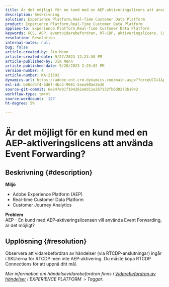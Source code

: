 ```yaml
---
title: Är det möjligt för en kund med en AEP-aktiveringslicens att använda Event Forwarding?
description: Beskrivning
solution: Experience Platform,Real-Time Customer Data Platform
product: Experience Platform,Real-Time Customer Data Platform
applies-to: Experience Platform,Real-Time Customer Data Platform
keywords: KCS, AEP, eventvidarebefordran, RT-CDP, aktiveringslicens, Customer Journey Analytics, Adobe Experience Platform
resolution: Resolution
internal-notes: null
bug: false
article-created-by: Jim Menn
article-created-date: 9/27/2023 12:23:58 PM
article-published-by: Jim Menn
article-published-date: 9/28/2023 2:25:02 PM
version-number: 4
article-number: KA-21592
dynamics-url: https://adobe-ent.crm.dynamics.com/main.aspx?forceUCI=1&pagetype=entityrecord&etn=knowledgearticle&id=0fe596b8-305d-ee11-be6f-6045bd006268
exl-id: be0cd4f4-6d6f-4bc2-9081-5aea98ae3e30
source-git-commit: 6e247e91f194262e0d11e267132fb6d0273b1942
workflow-type: tm+mt
source-wordcount: '127'
ht-degree: 5%

---
```


# Är det möjligt för en kund med en AEP-aktiveringslicens att använda Event Forwarding?

## Beskrivning {#description}

<b>Miljö</b>
- Adobe Experience Platform (AEP)
- Real-time Customer Data Platform
- Customer Journey Analytics


<b>Problem</b>
<br>AEP - En kund med AEP-aktiveringslicensen vill använda Event Forwarding, är det möjligt?<br>

## Upplösning {#resolution}


Observera att vidarebefordran av händelser (via RTCDP-anslutningar) ingår i SKU:erna för RTCDP men inte AEP-aktivering.
Du måste köpa RTCDP Connections för att uppnå ditt mål.

*Mer information om händelsevidarebefordran finns i [Vidarebefordran av händelser](https://experienceleague.adobe.com/docs/experience-platform/tags/event-forwarding/overview.html?lang=en) i EXPERIENCE PLATFORM  `>`  Taggar.*

